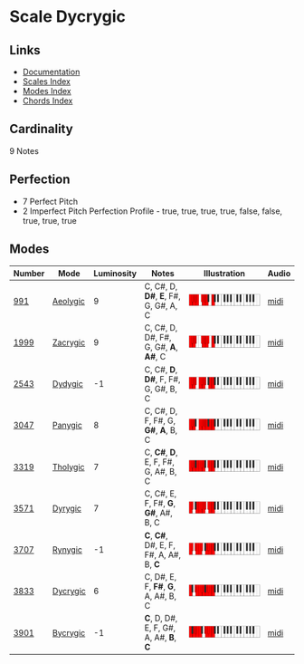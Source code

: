 # Scale Dycrygic

## Links

- [Documentation](README.md)
- [Scales Index](Scales.md)
- [Modes Index](Modes.md)
- [Chords Index](Chords.md)

## Cardinality

9 Notes

## Perfection

- 7 Perfect Pitch
- 2 Imperfect Pitch
Perfection Profile - true, true, true, true, false, false, true, true, true

## Modes

| Number | Mode | Luminosity | Notes | Illustration | Audio |
|--------|------|------------|-------|--------------|-------|
| [991](https://ianring.com/musictheory/scales/991) | [Aeolygic](ModeAeolygic.md) | 9 | C, C#, D, **D#**, **E**, F#, G, G#, A, C | ![CNaturalAeolygic](ModeCNaturalAeolygic.png) | [midi](https://github.com/edipermadi/music/blob/main/docs/ModeCNaturalAeolygic.mid?raw=true) | 
| [1999](https://ianring.com/musictheory/scales/1999) | [Zacrygic](ModeZacrygic.md) | 9 | C, C#, D, D#, F#, G, G#, **A**, **A#**, C | ![CNaturalZacrygic](ModeCNaturalZacrygic.png) | [midi](https://github.com/edipermadi/music/blob/main/docs/ModeCNaturalZacrygic.mid?raw=true) | 
| [2543](https://ianring.com/musictheory/scales/2543) | [Dydygic](ModeDydygic.md) | -1 | C, C#, **D**, **D#**, F, F#, G, G#, B, C | ![CNaturalDydygic](ModeCNaturalDydygic.png) | [midi](https://github.com/edipermadi/music/blob/main/docs/ModeCNaturalDydygic.mid?raw=true) | 
| [3047](https://ianring.com/musictheory/scales/3047) | [Panygic](ModePanygic.md) | 8 | C, C#, D, F, F#, G, **G#**, **A**, B, C | ![CNaturalPanygic](ModeCNaturalPanygic.png) | [midi](https://github.com/edipermadi/music/blob/main/docs/ModeCNaturalPanygic.mid?raw=true) | 
| [3319](https://ianring.com/musictheory/scales/3319) | [Tholygic](ModeTholygic.md) | 7 | C, **C#**, **D**, E, F, F#, G, A#, B, C | ![CNaturalTholygic](ModeCNaturalTholygic.png) | [midi](https://github.com/edipermadi/music/blob/main/docs/ModeCNaturalTholygic.mid?raw=true) | 
| [3571](https://ianring.com/musictheory/scales/3571) | [Dyrygic](ModeDyrygic.md) | 7 | C, C#, E, F, F#, **G**, **G#**, A#, B, C | ![CNaturalDyrygic](ModeCNaturalDyrygic.png) | [midi](https://github.com/edipermadi/music/blob/main/docs/ModeCNaturalDyrygic.mid?raw=true) | 
| [3707](https://ianring.com/musictheory/scales/3707) | [Rynygic](ModeRynygic.md) | -1 | **C**, **C#**, D#, E, F, F#, A, A#, B, **C** | ![CNaturalRynygic](ModeCNaturalRynygic.png) | [midi](https://github.com/edipermadi/music/blob/main/docs/ModeCNaturalRynygic.mid?raw=true) | 
| [3833](https://ianring.com/musictheory/scales/3833) | [Dycrygic](ModeDycrygic.md) | 6 | C, D#, E, F, **F#**, **G**, A, A#, B, C | ![CNaturalDycrygic](ModeCNaturalDycrygic.png) | [midi](https://github.com/edipermadi/music/blob/main/docs/ModeCNaturalDycrygic.mid?raw=true) | 
| [3901](https://ianring.com/musictheory/scales/3901) | [Bycrygic](ModeBycrygic.md) | -1 | **C**, D, D#, E, F, G#, A, A#, **B**, **C** | ![CNaturalBycrygic](ModeCNaturalBycrygic.png) | [midi](https://github.com/edipermadi/music/blob/main/docs/ModeCNaturalBycrygic.mid?raw=true) | 
